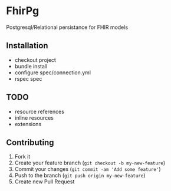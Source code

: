 # FhirPg

Postgresql/Relational persistance for FHIR models

## Installation

* checkout project
* bundle install
* configure spec/connection.yml
* rspec spec

## TODO

* resource references
* inline resources
* extensions

## Contributing

1. Fork it
2. Create your feature branch (`git checkout -b my-new-feature`)
3. Commit your changes (`git commit -am 'Add some feature'`)
4. Push to the branch (`git push origin my-new-feature`)
5. Create new Pull Request
